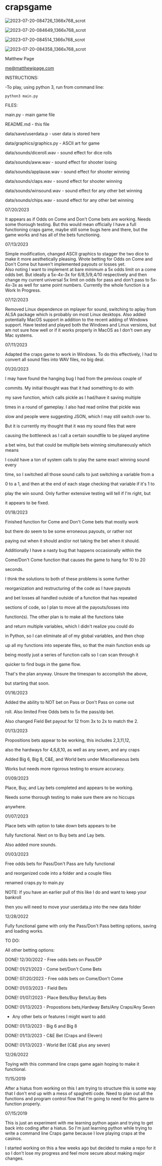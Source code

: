 # crapsgame

![2023-07-20-084726_1366x768_scrot](https://github.com/robgraves/crapsgame/assets/1985693/6fc0c105-e675-4b1d-8bd4-537d3ea10d84)

![2023-07-20-084649_1366x768_scrot](https://github.com/robgraves/crapsgame/assets/1985693/3a79b7bc-a767-45a5-b01d-c1b8b3778c3c)

![2023-07-20-084514_1366x768_scrot](https://github.com/robgraves/crapsgame/assets/1985693/30bc4190-20a9-4bc6-84d6-c46aace28ffe)

![2023-07-20-084358_1366x768_scrot](https://github.com/robgraves/crapsgame/assets/1985693/767fe2e5-9c76-4c2c-9eed-6dc846a7db9c)

Matthew Page

me@matthewjpage.com



INSTRUCTIONS:

-To play, using python 3, run from command line:

`python3 main.py`



FILES:

main.py 	-  main game file

README.md   -  this file

data/save/userdata.p  -  user data is stored here

data/graphics/graphics.py - ASCII art for game

data/sounds/diceroll.wav - sound effect for dice rolls

data/sounds/aww.wav - sound effect for shooter losing

data/sounds/applause.wav - sound effect for shooter winning

data/sounds/claps.wav - sound effect for shooter winning

data/sounds/winsound.wav - sound effect for any other bet winning

data/sounds/chips.wav - sound effect for any other bet winning


07/20/2023

It appears as if Odds on Come and Don't Come bets are working.
Needs some thorough testing.  But this would mean officially I
have a full functioning craps game, maybe still some bugs here
and there, but the game works and has all of the bets functioning.


07/13/2023

Simple modification, changed ASCII graphics to stagger
the two dice to make it more aesthetically pleasing.
Wrote betting for Odds on Come and Don't Come but haven't 
implemented payouts or losses yet.  
Also noting I want to implement at bare minimum a 5x odds limit on
a come odds bet.  But ideally a 5x-4x-3x for 6/8,5/9,4/10 respectively
and then change my current universal 5x limit on odds for pass and 
don't pass to 5x-4x-3x as well for same point numbers.
Currently the whole function is a Work In Progress.


07/12/2023

Removed Linux dependence on mplayer for sound, switching to aplay
from ALSA package which is probably on most Linux desktops.
Also added potentially MacOS support in addition to the recent adding
of Windows support.  Have tested and played both the Windows and Linux
versions, but am not sure how well or if it works properly in MacOS as
I don't own any Mac systems.


07/11/2023

Adapted the craps game to work in Windows.  To do this 
effectively, I had to convert all sound files into WAV 
files, no big deal.


01/20/2023

I may have found the hanging bug I had from the previous couple of 

commits.  My initial thought was that it had something to do with

my save function, which calls pickle as I had/have it saving multiple

times in a round of gameplay.  I also had read online that pickle was

slow and people were suggesting JSON, which I may still switch over to.

But it is currently my thought that it was my sound files that were

causing the bottleneck as I call a certain soundfile to be played anytime

a bet wins, but that could be multiple bets winning simultaneously which means

I could have a ton of system calls to play the same exact winning sound every

time, so I switched all those sound calls to just switching a variable from a 

0 to a 1, and then at the end of each stage checking that variable if it's 1 to

play the win sound.  Only further extensive testing will tell if I'm right, but

it appears to be fixed.



01/18/2023

Finished function for Come and Don't Come bets that mostly work

but there do seem to be some erroneous payouts, or rather not

paying out when it should and/or not taking the bet when it should.

Additionally I have a nasty bug that happens occasionally within the 

Come/Don't Come function that causes the game to hang for 10 to 20 

seconds.  

I think the solutions to both of these problems is some further 

reorganization and restructuring of the code as I have payouts

and bet losses all handled outside of a function that has repeated

sections of code, so I plan to move all the payouts/losses into 

function(s).  The other plan is to make all the functions take

and return multiple variables, which I didn't realize you could do

in Python, so I can eliminate all of my global variables, and then chop

up all my functions into seperate files, so that the main function ends up

being mostly just a series of function calls so I can scan through it

quicker to find bugs in the game flow.

That's the plan anyway.  Unsure the timespan to accomplish the above,

but starting that soon.



01/16/2023

Added the ability to NOT bet on Pass or Don't Pass on come out

roll.  Also limited Free Odds bets to 5x the pass/dp bet.

Also changed Field Bet payout for 12 from 3x to 2x to match the 2.



01/13/2023

Propositions bets appear to be working, this includes 2,3,11,12, 

also the hardways for 4,6,8,10, as well as any seven, and any craps

Added Big 6, Big 8, C&E, and World bets under Miscellaneous bets

Works but needs more rigorous testing to ensure accuracy.



01/09/2023

Place, Buy, and Lay bets completed and appears to be working.

Needs some thorough testing to make sure there are no hiccups

anywhere.



01/07/2023

Place bets with option to take down bets appears to be

fully functional.  Next on to Buy bets and Lay bets.

Also added more sounds.



01/03/2023

Free odds bets for Pass/Don't Pass are fully functional 

and reorganized code into a folder and a couple files

renamed craps.py to main.py

NOTE:	If you have an earlier pull of this like I do and want to keep your bankroll

then you will need to move your userdata.p into the new data folder



	
12/28/2022

Fully functional game with only the Pass/Don't Pass betting options, saving and loading works.

TO DO:

All other betting options:

DONE! 12/30/2022 - Free odds bets on Pass/DP

DONE! 01/21/2023 - Come bet/Don't Come Bets

DONE! 07/20/2023 - Free odds bets on Come/Don't Come

DONE! 01/03/2023 - Field Bets

DONE! 01/07/2023 - Place Bets/Buy Bets/Lay Bets

DONE! 01/13/2023 - Propostions bets,Hardway Bets/Any Craps/Any Seven

- Any other bets or features I might want to add:

DONE! 01/13/2023 - Big 6 and Big 8

DONE! 01/13/2023 - C&E Bet (Craps and Eleven)

DONE! 01/13/2023 - World Bet (C&E plus any seven)



12/26/2022

Toying with this command line craps game again hoping to make it functional.



11/15/2019 

After a hiatus from working on this I am trying to structure this is some way that I don't end up with a mess of spaghetti code.  Need to plan out all the functions and program control flow that I'm going to need for this game to 
function properly.



07/15/2019

This is just an experiment with me learning python again and trying to get back into coding after a hiatus.
So I'm just learning python while trying to write a command line Craps game because I love playing craps at the casinos.

I started working on this a few weeks ago but decided to make a repo for it so I don't lose my progress and feel more secure about making major changes.

